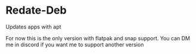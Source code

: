 # Redate-Deb
Updates apps with apt

For now this is the only version with flatpak and snap support. You can DM me in discord if you want me to support another version
